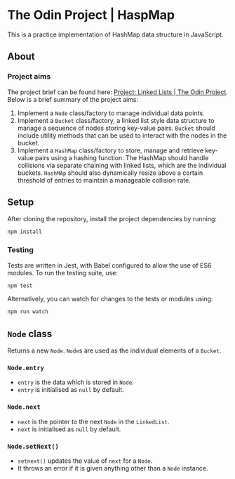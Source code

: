 # The Odin Project | HaspMap

This is a practice implementation of HashMap data structure in JavaScript.

## About

### Project aims

The project brief can be found here: [Project: Linked Lists | The Odin Project](https://www.theodinproject.com/lessons/javascript-hashmap). Below is a brief summary of the project aims:

1. Implement a `Node` class/factory to manage individual data points.
2. Implement a `Bucket` class/factory, a linked list style data structure to manage a sequence of nodes storing key-value pairs. `Bucket` should include utility methods that can be used to interact with the nodes in the bucket.
3. Implement a `HashMap` class/factory to store, manage and retrieve key-value pairs using a hashing function. The HashMap should handle collisions via separate chaining with linked lists, which are the individual buckets. `HashMAp` should also dynamically resize above a certain threshold of entries to maintain a manageable collision rate.

## Setup

After cloning the repository, install the project dependencies by running:

```Bash
npm install
```

### Testing

Tests are written in Jest, with Babel configured to allow the use of ES6 modules. To run the testing suite, use:

```Bash
npm test
```

Alternatively, you can watch for changes to the tests or modules using:

```Bash
npm run watch
```

## `Node` class

Returns a new `Node`. `Node`s are used as the individual elements of a `Bucket`.

### `Node.entry`

- `entry` is the data which is stored in `Node`.
- `entry` is initialised as `null` by default.

### `Node.next`

- `next` is the pointer to the next `Node` in the `LinkedList`.
- `next` is initialised as `null` by default.

### `Node.setNext()`

- `setnext()` updates the value of `next` for a `Node`.
- It throws an error if it is given anything other than a `Node` instance.
